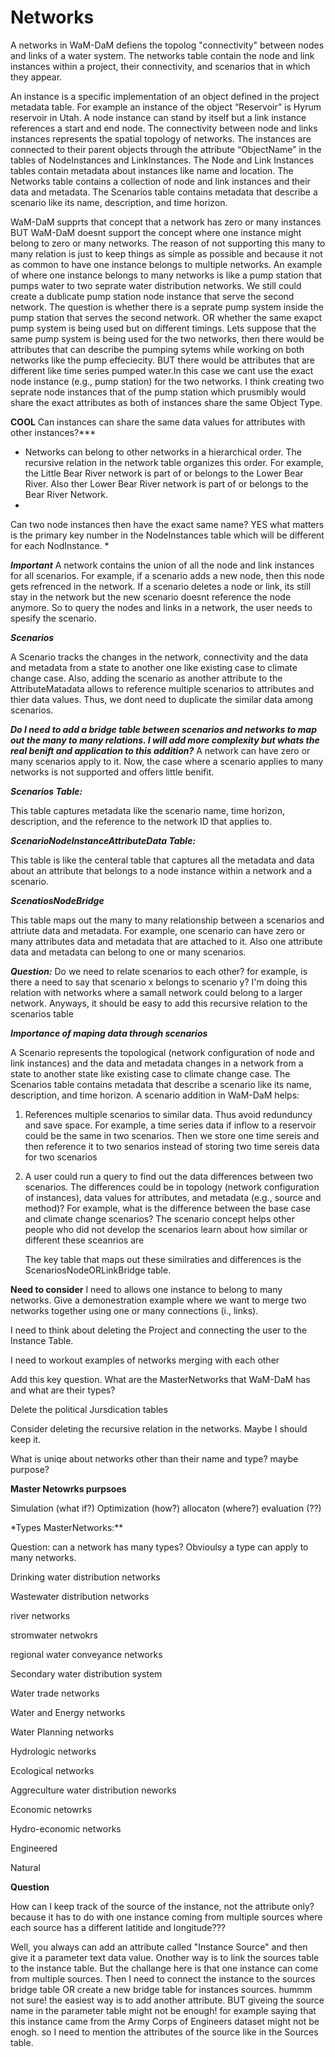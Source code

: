 Networks
========

A networks in WaM-DaM defiens the topolog "connectivity" between nodes and links of a water system. The networks table contain the node and link instances within a project, their connectivity, and scenarios that in which they appear. 

An instance is a specific implementation of an object defined in the project metadata table. For example an instance of the object “Reservoir” is Hyrum reservoir in Utah. A node instance can stand by itself but a link instance references a start and end node. The connectivity between node and links instances represents the spatial topology of networks. The instances are connected to their parent objects through the attribute “ObjectName” in the tables of NodeInstances and LinkInstances. The Node and Link Instances tables contain metadata about instances like name and location. The Networks table contains a collection of node and link instances and their data and metadata. The Scenarios table contains metadata that describe a scenario like its name, description, and time horizon. 

WaM-DaM supprts that concept that a network has zero or many instances BUT WaM-DaM doesnt support the concept where one instance might belong to zero or many networks. The reason of not supporting this many to many relation is just to keep things as simple as possible and because it not as common to have one instance belongs to multiple networks. An example of where one instance belongs to many networks is like a pump station that pumps water to two seprate water distribution networks. We still could create a dublicate pump station node instance that serve the second network. The question is whether there is a seprate pump system inside the pump station that serves the second network. OR whether the same exapct pump system is being used but on different timings. Lets suppose that the same pump system is being used for the two networks, then there would be attributes that can describe the pumping sytems while working on both networks like the pump effeciecity. BUT there would be attributes that are different like time series pumped water.In this case we cant use the exact node instance (e.g., pump station) for the two networks. I think creating two seprate node instances that of the pump station which prusmibly would share the exact attributes as both of instances share the same Object Type. 

**COOL**
Can instances can share the same data values for attributes with other instances?***

* Networks can belong to other networks in a hierarchical order. The recursive relation in the network table organizes this order. For example, the Little Bear River network is part of or belongs to the Lower Bear River. Also ther Lower Bear River network is part of or belongs to the Bear River Network.
* 
Can two node instances then have the exact same name? YES what matters is the primary key number in the NodeInstances table which will be different for each NodInstance. 
* 

***Important***
A network contains the union of all the node and link instances for all scenarios. For example, if a scenario adds a new node, then this node gets refrenced in the network. If a scenario deletes a node or link, its still stay in the network but the new scenario doesnt reference the node anymore. So to query the nodes and links in a network, the user needs to spesify the scenario.


***Scenarios***<p>
A Scenario tracks the changes in the network, connectivity and the data and metadata from a state to another one like existing case to climate change case. Also, adding the scenario as another attribute to the AttributeMatadata allows to reference multiple scenarios to attributes and thier data values. Thus, we dont need to duplicate the similar data among scenarios.


***Do I need to add a bridge table between scenarios and networks to map out the many to many relations. I will add more complexity but whats the real benift and application to this addition?***
A network can have zero or many scenarios apply to it. Now, the case where a scenario applies to many networks is not supported and offers little benifit. 



***Scenarios Table:***<p>
This table captures metadata like the scenario name, time horizon, description, and the reference to the network ID that applies to. 

***ScenarioNodeInstanceAttributeData Table:***<p>
This table is like the centeral table that captures all the metadata and data about an attribute that belongs to a node instance within a network and a scenario. 

***ScenatiosNodeBridge***<p>
This table maps out the many to many relationship between a scenarios and attriute data and metadata. For example, one scenario can have zero or many attributes data and metadata that are attached to it. Also one attribute data and metadata can belong to one or many scenarios.   

***Question:*** Do we need to relate scenarios to each other? for example, is there a need to say that scenario x belongs to scenario y? I'm doing this relation with networks where a samall network could belong to a larger network. Anyways, it should be easy to add this recursive relation to the scenarios table


***Importance of maping data through scenarios***<p>
 A Scenario represents the topological (network configuration of node and link instances) and the data and metadata changes in a network from a state to another state like existing case to climate change case. The Scenarios table contains metadata that describe a scenario like its name, description, and time horizon. 
A scenario addition in WaM-DaM helps:

1. References multiple scenarios to similar data. Thus avoid redunduncy and save space. For example, a time series data if inflow to a reservoir could be the same in two scenarios. Then we store one time sereis and then reference it to two senarios instead of storing two time sereis data for two scenarios <p>

2. A user could run a query to find out the data differences between two scenarios. The differences could be in topology (network configuration of instances), data values for attributes, and metadata (e.g., source and method)?  For example, what is the difference between the base case and climate change scenarios? The scenario concept helps other people who did not develop the scenarios learn about how similar or different these sceanrios are <p>
The key table that maps out these similraties and differences is the ScenariosNodeORLinkBridge table. 


**Need to consider**
I need to allows one instance to belong to many networks. Give a demonestration example where we want to merge two networks together using one or many connections (i., links).

I need to think about deleting the Project and connecting the user to the Instance Table.<p>
I need to workout examples of networks merging with each other <p>
Add this key question. What are the MasterNetworks that WaM-DaM has and what are their types?<p>
Delete the political Jursdication tables <p>
Consider deleting the recursive relation in the networks. Maybe I should keep it. <p>
What is uniqe about networks other than their name and type? maybe purpose?


**Master Netowrks purpsoes** <p>
Simulation (what if?)
Optimization (how?)
allocaton (where?)
evaluation (??)




*Types MasterNetworks:**<p> 
Question: can a network has many types? Obvioulsy a type can apply to many networks. 

Drinking water distribution networks <p>
Wastewater distribution networks <p>
river networks <p>
stromwater netwokrs <p>
regional water conveyance networks <p>
Secondary water distribution system <p>
Water trade networks <p>
Water and Energy networks <p>
Water Planning networks <p>
Hydrologic networks <p>
Ecological networks <p>
Aggreculture water distribution neworks <p>
Economic netowrks <p>
Hydro-economic networks <p>
Engineered <p>
Natural <p>


**Question**<p>
How can I keep track of the source of the instance, not the attribute only? because it has to do with one instance coming from multiple sources where each source has a different latitide and longitude??? <p>
Well, you always can add an attribute called "Instance Source" and then give it a parameter text data value. Onother way is to link the sources table to the instance table. But the challange here is that one instance can come from multiple sources. Then I need to connect the instance to the sources bridge table OR create a new bridge table for instances sources. hummm not sure! the easiest way is to add another attribute. BUT giveing the source name in the parameter table might not be enough! for example saying that this instance came from the Army Corps of Engineers dataset might not be enogh. so I need to mention the attributes of the source like in the Sources table. 


